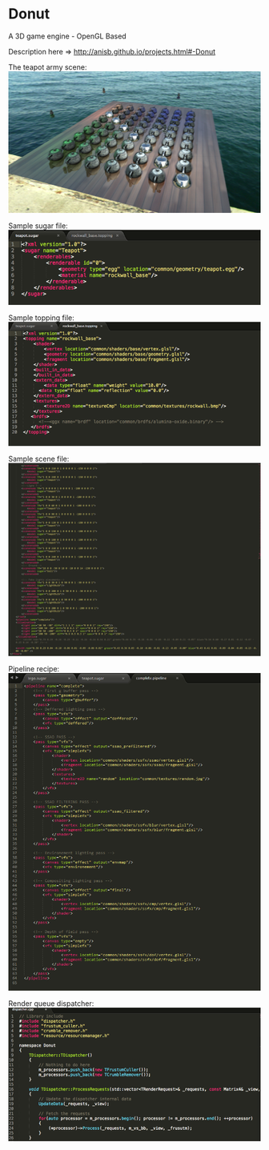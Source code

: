Donut
=====

A 3D game engine - OpenGL Based

Description here => http://anisb.github.io/projects.html#-Donut

The teapot army scene:
![alt tag](https://raw.githubusercontent.com/AnisB/Donut/master/assets/example/ssr.PNG)

Sample sugar file:
![alt tag](https://raw.githubusercontent.com/AnisB/Donut/master/assets/example/sugar.PNG)

Sample topping file:
![alt tag](https://raw.githubusercontent.com/AnisB/Donut/master/assets/example/topping.PNG)

Sample scene file:
![alt tag](https://raw.githubusercontent.com/AnisB/Donut/master/assets/example/scene.PNG)

Pipeline recipe:
![alt tag](https://raw.githubusercontent.com/AnisB/Donut/master/assets/example/pipeline.PNG)

Render queue dispatcher:
![alt tag](https://raw.githubusercontent.com/AnisB/Donut/master/assets/example/dispatcher.PNG)
